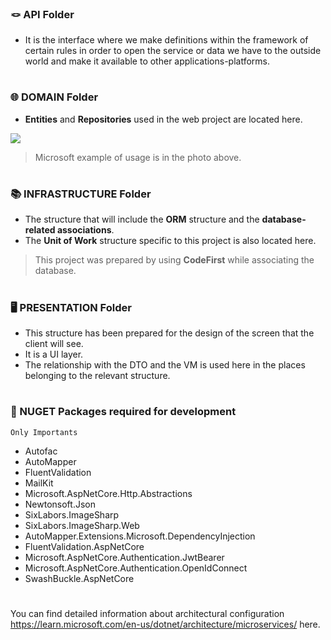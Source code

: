 ### 🪢 API Folder


- It is the interface where we make definitions within the framework of certain rules in order to open the service or data we have to the outside world and make it available to other applications-platforms.

#


### 🌐 DOMAIN Folder

- **Entities** and **Repositories** used in the web project are located here.

![](https://learn.microsoft.com/tr-tr/dotnet/architecture/microservices/microservice-ddd-cqrs-patterns/media/net-core-microservice-domain-model/ordering-microservice-container.png)
>Microsoft example of usage is in the photo above.

#

### 📚 INFRASTRUCTURE Folder

- The structure that will include the **ORM** structure and the **database-related associations**.
- The **Unit of Work** structure specific to this project is also located here.

> This project was prepared by using **CodeFirst** while associating the database.

#

### 🖥️ PRESENTATION Folder

- This structure has been prepared for the design of the screen that the client will see.
- It is a UI layer. 
- The relationship with the DTO and the VM is used here in the places belonging to the relevant structure.

#

### 🚀 NUGET Packages required for development

`Only Importants`

- Autofac
- AutoMapper
- FluentValidation
- MailKit
- Microsoft.AspNetCore.Http.Abstractions
- Newtonsoft.Json
- SixLabors.ImageSharp
- SixLabors.ImageSharp.Web
- AutoMapper.Extensions.Microsoft.DependencyInjection
- FluentValidation.AspNetCore
- Microsoft.AspNetCore.Authentication.JwtBearer
- Microsoft.AspNetCore.Authentication.OpenIdConnect
- SwashBuckle.AspNetCore

#





You can find detailed information about architectural configuration https://learn.microsoft.com/en-us/dotnet/architecture/microservices/ here.
